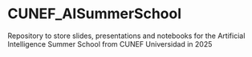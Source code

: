 # CUNEF_AISummerSchool
Repository to store slides, presentations and notebooks for the Artificial Intelligence Summer School from CUNEF Universidad in 2025
